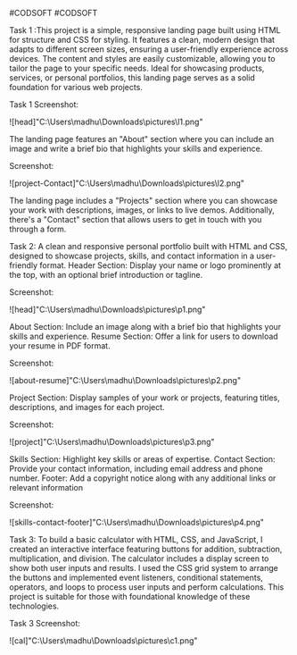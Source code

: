 
#CODSOFT
#CODSOFT

Task 1 :This project is a simple, responsive landing page built using HTML for structure and CSS for styling. It features a clean, modern design that adapts to different screen sizes, ensuring a user-friendly experience across devices. The content and styles are easily customizable, allowing you to tailor the page to your specific needs. Ideal for showcasing products, services, or personal portfolios, this landing page serves as a solid foundation for various web projects.

Task 1 Screenshot:

![head]"C:\Users\madhu\Downloads\pictures\l1.png"

The landing page features an "About" section where you can include an image and write a brief bio that highlights your skills and experience. 

Screenshot:

![project-Contact]"C:\Users\madhu\Downloads\pictures\l2.png"

The landing page includes a "Projects" section where you can showcase your work with descriptions, images, or links to live demos. 
Additionally, there's a "Contact" section that allows users to get in touch with you through a form.



Task 2: A clean and responsive personal portfolio built with HTML and CSS, designed to showcase projects, skills, and contact information in a user-friendly format.
Header Section: Display your name or logo prominently at the top, with an optional brief introduction or tagline.

Screenshot:

![head]"C:\Users\madhu\Downloads\pictures\p1.png"

About Section: Include an image along with a brief bio that highlights your skills and experience. 
Resume Section: Offer a link for users to download your resume in PDF format.

Screenshot:

![about-resume]"C:\Users\madhu\Downloads\pictures\p2.png"

Project Section: Display samples of your work or projects, featuring titles, descriptions, and images for each project.

Screenshot:

![project]"C:\Users\madhu\Downloads\pictures\p3.png"

Skills Section: Highlight key skills or areas of expertise.
Contact Section: Provide your contact information, including email address and phone number. 
Footer: Add a copyright notice along with any additional links or relevant information

Screenshot:

![skills-contact-footer]"C:\Users\madhu\Downloads\pictures\p4.png"



Task 3: To build a basic calculator with HTML, CSS, and JavaScript, I created an interactive interface featuring buttons for addition, subtraction, multiplication, and division. The calculator includes a display screen to show both user inputs and results. I used the CSS grid system to arrange the buttons and implemented event listeners, conditional statements, operators, and loops to process user inputs and perform calculations. This project is suitable for those with foundational knowledge of these technologies.

Task 3 Screenshot:

![cal]"C:\Users\madhu\Downloads\pictures\c1.png"












